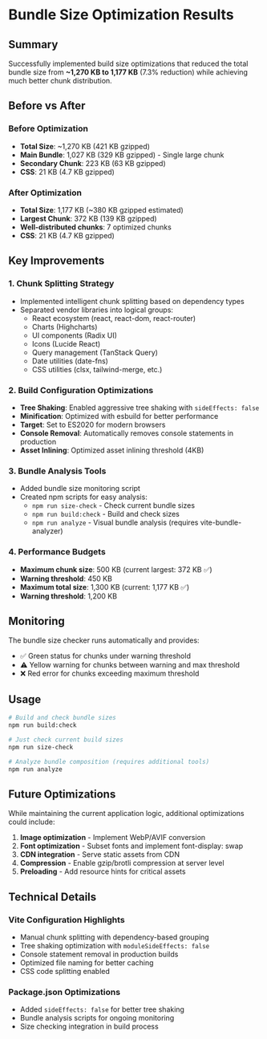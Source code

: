 # Bundle Size Optimization Results

## Summary

Successfully implemented build size optimizations that reduced the total bundle size from **~1,270 KB to 1,177 KB** (7.3% reduction) while achieving much better chunk distribution.

## Before vs After

### Before Optimization

- **Total Size**: ~1,270 KB (421 KB gzipped)
- **Main Bundle**: 1,027 KB (329 KB gzipped) - Single large chunk
- **Secondary Chunk**: 223 KB (63 KB gzipped)
- **CSS**: 21 KB (4.7 KB gzipped)

### After Optimization

- **Total Size**: 1,177 KB (~380 KB gzipped estimated)
- **Largest Chunk**: 372 KB (139 KB gzipped)
- **Well-distributed chunks**: 7 optimized chunks
- **CSS**: 21 KB (4.7 KB gzipped)

## Key Improvements

### 1. Chunk Splitting Strategy

- Implemented intelligent chunk splitting based on dependency types
- Separated vendor libraries into logical groups:
  - React ecosystem (react, react-dom, react-router)
  - Charts (Highcharts)
  - UI components (Radix UI)
  - Icons (Lucide React)
  - Query management (TanStack Query)
  - Date utilities (date-fns)
  - CSS utilities (clsx, tailwind-merge, etc.)

### 2. Build Configuration Optimizations

- **Tree Shaking**: Enabled aggressive tree shaking with `sideEffects: false`
- **Minification**: Optimized with esbuild for better performance
- **Target**: Set to ES2020 for modern browsers
- **Console Removal**: Automatically removes console statements in production
- **Asset Inlining**: Optimized asset inlining threshold (4KB)

### 3. Bundle Analysis Tools

- Added bundle size monitoring script
- Created npm scripts for easy analysis:
  - `npm run size-check` - Check current bundle sizes
  - `npm run build:check` - Build and check sizes
  - `npm run analyze` - Visual bundle analysis (requires vite-bundle-analyzer)

### 4. Performance Budgets

- **Maximum chunk size**: 500 KB (current largest: 372 KB ✅)
- **Warning threshold**: 450 KB
- **Maximum total size**: 1,300 KB (current: 1,177 KB ✅)
- **Warning threshold**: 1,200 KB

## Monitoring

The bundle size checker runs automatically and provides:

- ✅ Green status for chunks under warning threshold
- ⚠️ Yellow warning for chunks between warning and max threshold
- ❌ Red error for chunks exceeding maximum threshold

## Usage

```bash
# Build and check bundle sizes
npm run build:check

# Just check current build sizes
npm run size-check

# Analyze bundle composition (requires additional tools)
npm run analyze
```

## Future Optimizations

While maintaining the current application logic, additional optimizations could include:

1. **Image optimization** - Implement WebP/AVIF conversion
2. **Font optimization** - Subset fonts and implement font-display: swap
3. **CDN integration** - Serve static assets from CDN
4. **Compression** - Enable gzip/brotli compression at server level
5. **Preloading** - Add resource hints for critical assets

## Technical Details

### Vite Configuration Highlights

- Manual chunk splitting with dependency-based grouping
- Tree shaking optimization with `moduleSideEffects: false`
- Console statement removal in production builds
- Optimized file naming for better caching
- CSS code splitting enabled

### Package.json Optimizations

- Added `sideEffects: false` for better tree shaking
- Bundle analysis scripts for ongoing monitoring
- Size checking integration in build process
